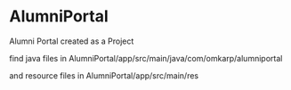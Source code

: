 # AlumniPortal
Alumni Portal created as a Project

find java files  in AlumniPortal/app/src/main/java/com/omkarp/alumniportal

and resource files in AlumniPortal/app/src/main/res
